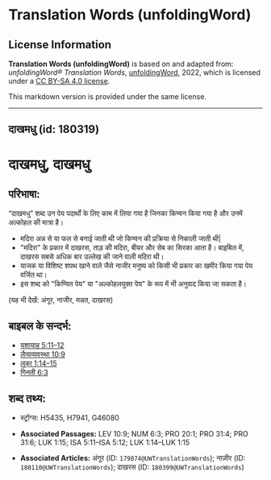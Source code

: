 # Translation Words (unfoldingWord)

## License Information

**Translation Words (unfoldingWord)** is based on and adapted from: _unfoldingWord® Translation Words_, [unfoldingWord](https://unfoldingword.org/utw), 2022, which is licensed under a [CC BY-SA 4.0 license](https://creativecommons.org/licenses/by-sa/4.0/legalcode.en).

This markdown version is provided under the same license.



--------------------------------

## दाखमधु (id: 180319)

दाखमधु, दाखमधु
==============

परिभाषा:
--------

“दाखमधु” शब्द उन पेय पदार्थों के लिए काम में लिया गया है जिनका किण्वन किया गया है और उनमें अल्कोहल की मात्रा है।

* मदिरा अन्न से या फल से बनाई जाती थी जो किण्वन की प्रक्रिया से निकाली जाती थी\|
* "मदिरा" के प्रकार में दाखरस, ताड़ की मदिरा, बीयर और सेब का सिरका आता है। बाइबिल में, दाखरस सबसे अधिक बार उल्लेख की जाने वाली मदिरा थी।
* याजक या विशिष्ट शपथ खाने वाले जैसे नाजीर मनुष्य को किसी भी प्रकार का खमीर किया गया पेय वर्जित था।
* इस शब्द को "किण्वित पेय" या "अल्कोहलयुक्त पेय" के रूप में भी अनुवाद किया जा सकता है।

(यह भी देखें: अंगूर, नाजीर, मन्नत, दाखरस)

बाइबल के सन्दर्भ:
-----------------

* [यशायाह 5:11–12](https://ref.ly/Isa5:11-Isa5:12)
* [लैव्यव्यवस्था 10:9](https://ref.ly/Lev10:9)
* [लूका 1:14–15](https://ref.ly/Luke1:14-Luke1:15)
* [गिनती 6:3](https://ref.ly/Num6:3)

शब्द तथ्य:
----------

* स्ट्रोंग्स: H5435, H7941, G46080

* **Associated Passages:** LEV 10:9; NUM 6:3; PRO 20:1; PRO 31:4; PRO 31:6; LUK 1:15; ISA 5:11–ISA 5:12; LUK 1:14–LUK 1:15
* **Associated Articles:** अंगूर (ID: `179874@UWTranslationWords`); नाज़ीर (ID: `180110@UWTranslationWords`); दाखरस (ID: `180399@UWTranslationWords`)

